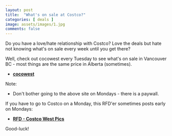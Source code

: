 ```yaml
---
layout: post
title:  "What's on sale at Costco?"
categories: [ deals ]
image: assets/images/1.jpg
comments: false
---
```


Do you have a love/hate relationship with Costco?  Love the deals but hate not knowing what's on sale every week until you get there?

Well, check out cocowest every Tuesday to see what's on sale in Vancouver BC - most things are the same price in Alberta (sometimes).
+ **[cocowest](https://cocowest.ca/)**

Note: 
+ Don't bother going to the above site on Mondays - there is a paywall.  

If you have to go to Costco on a Monday, this RFD'er sometimes posts early on Mondays:
+ **[RFD - Costco West Pics](https://forums.redflagdeals.com/memberlist.php?mode=viewprofile&u=1259645/)**



Good-luck!
